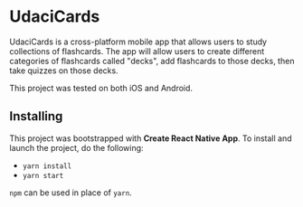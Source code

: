 # UdaciCards

UdaciCards is a cross-platform mobile app that allows users to study collections of flashcards. The app will allow users to create different categories of flashcards called "decks", add flashcards to those decks, then take quizzes on those decks.

This project was tested on both iOS and Android.

## Installing

This project was bootstrapped with **Create React Native App**. To install and launch the project, do the following:
* `yarn install`
* `yarn start`

`npm` can be used in place of `yarn`.

